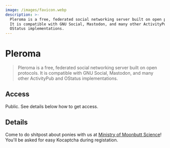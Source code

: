 ```yaml
---
image: /images/favicon.webp
description: >-
  Pleroma is a free, federated social networking server built on open protocols.
  It is compatible with GNU Social, Mastodon, and many other ActivityPub and
  OStatus implementations.
---
```


# Pleroma

> Pleroma is a free, federated social networking server built on open protocols.
It is compatible with GNU Social, Mastodon, and many other ActivityPub and
OStatus implementations.

## Access

Public. See details below how to get access.

## Details

Come to do shitpost about ponies with us at [Ministry of Moonbutt Science](https://ministry.moonbutt.Science)!
You'll be asked for easy Kocaptcha during registation.
